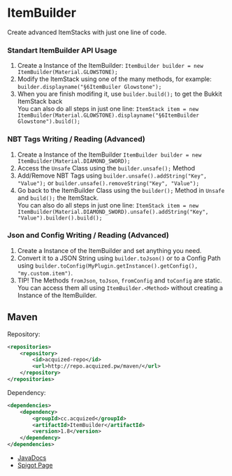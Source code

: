 # ItemBuilder
Create advanced ItemStacks with just one line of code.  
  
### Standart ItemBuilder API Usage
1. Create a Instance of the ItemBuilder: `ItemBuilder builder = new ItemBuilder(Material.GLOWSTONE);`  
2. Modify the ItemStack using one of the many methods, for example: `builder.displayname("§6ItemBuiler Glowstone");`  
3. When you are finish modifing it, use `builder.build();` to get the Bukkit ItemStack back  
You can also do all steps in just one line: `ItemStack item = new ItemBuilder(Material.GLOWSTONE).displayname("§6ItemBuilder Glowstone").build();`  
  
### NBT Tags Writing / Reading (Advanced)
1. Create a Instance of the ItemBuilder `ItemBuilder builder = new ItemBuilder(Material.DIAMOND_SWORD);`  
2. Access the `Unsafe` Class using the `builder.unsafe();` Method
3. Add/Remove NBT Tags using `builder.unsafe().addString("Key", "Value");` or `builder.unsafe().removeString("Key", "Value");`
4. Go back to the ItemBuilder Class using the `builder();` Method in `Unsafe` and `build();` the ItemStack.  
You can also do all steps in just one line: `ItemStack item = new ItemBuilder(Material.DIAMOND_SWORD).unsafe().addString("Key", "Value").builder().build();` 
  
### Json and Config Writing / Reading (Advanced)
1. Create a Instance of the ItemBuilder and set anything you need.
2. Convert it to a JSON String using `builder.toJson()` or to a Config Path using `builder.toConfig(MyPlugin.getInstance().getConfig(), "my.custom.item")`.
3. TIP! The Methods `fromJson`, `toJson`, `fromConfig` and `toConfig` are static. You can access them all using `ItemBuilder.<Method>` without creating a Instance of the ItemBuilder.
  
## Maven
Repository:  
```xml
<repositories>
    <repository>
        <id>acquized-repo</id>
        <url>http://repo.acquized.pw/maven/</url>
    </repository>
</repositories>
```  
Dependency:
```xml
<dependencies>
    <dependency>
        <groupId>cc.acquized</groupId>
        <artifactId>ItemBuilder</artifactId>
        <version>1.8</version>
    </dependency>
</dependencies>
```
  
* [JavaDocs](http://acquized.pw/docs/ItemBuilder/)
* [Spigot Page](https://www.spigotmc.org/resources/itembuilder.16786/)

